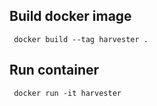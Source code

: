 ## Build docker image
     docker build --tag harvester .
## Run container
     docker run -it harvester
